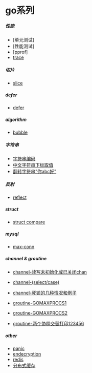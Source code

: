 # go系列

##### 性能
* [单元测试]
* [性能测试]
* [pprof]
* [trace](https://github.com/bw1032/gogogo/blob/main/interview/trace/trace.go)

##### 切片
* [slice](https://github.com/bw1032/gogogo/blob/main/interview/slice/main.go)

##### defer
* [defer](https://github.com/bw1032/gogo/gogogo/main/interview/defer/main.go)

##### algorithm
* [bubble](https://github.com/bw1032/gogo/gogogo/main/interview/algorithm/bubblesort/main.go)

##### 字符串
* [字符串编码](https://github.com/bw1032/gogo/gogogo/main/interview/string/code/main.go)
* [中文字符串下标取值](https://github.com/bw1032/gogogo/blob/main/interview/string/subscript/main.go)
* [翻转字符串"你abc好"](https://github.com/bw1032/gogogo/blob/main/interview/string/reverse/main.go)

##### 反射
* [reflect](https://github.com/bw1032/gogogo/blob/main/interview/main.go)

##### struct
* [struct compare](https://github.com/bw1032/gogogo/blob/main/interview/struct/main.go)

##### mysql
* [max-conn](https://github.com/bw1032/gogo/gogogo/main/interview/mysql/max-conn/main.go)

##### channel & groutine 

* [channel-读写未初始化或已关闭chan](https://github.com/bw1032/gogogo/blob/main/interview/chan/main.go)
* [channel-(select/case)](https://github.com/bw1032/gogogo/blob/main/interview/chan/select/main.go)
* [channel-死锁的几种情况和例子](https://github.com/bw1032/gogogo/blob/main/interview/deadlock/main.go)

* [groutine-GOMAXPROCS1](https://github.com/bw1032/gogogo/blob/main/interview/goroutine/gomaxprocs1/main.go)
* [groutine-GOMAXPROCS2](https://github.com/bw1032/gogogo/blob/main/interview/goroutine/gomaxprocs2/main.go)
* [groutine-两个协程交替打印123456](https://github.com/bw1032/gogogo/blob/main/interview/goroutine/ques1/main.go)

##### other
* [panic](https://www.jianshu.com/p/b9a2c59b2dd3)
* [endecryption](https://github.com/bw1032/gogogo/blob/main/interview/endecryption/reademe.md)
* [redis](https://zhangc233.github.io/2021/05/02/Redis/)
* [分布式缓存](https://zhangc233.github.io/2021/08/06/%E5%88%86%E5%B8%83%E5%BC%8F%E7%BC%93%E5%AD%98/)

